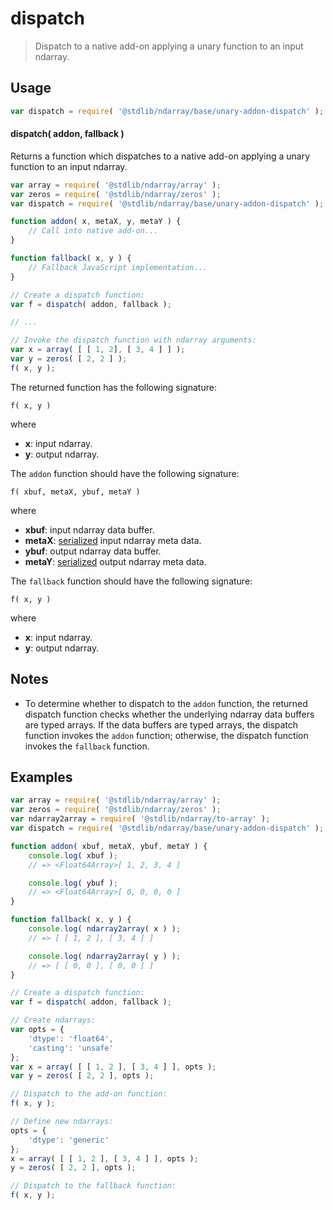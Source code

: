 <!--

@license Apache-2.0

Copyright (c) 2025 The Stdlib Authors.

Licensed under the Apache License, Version 2.0 (the "License");
you may not use this file except in compliance with the License.
You may obtain a copy of the License at

   http://www.apache.org/licenses/LICENSE-2.0

Unless required by applicable law or agreed to in writing, software
distributed under the License is distributed on an "AS IS" BASIS,
WITHOUT WARRANTIES OR CONDITIONS OF ANY KIND, either express or implied.
See the License for the specific language governing permissions and
limitations under the License.

-->

# dispatch

> Dispatch to a native add-on applying a unary function to an input ndarray.

<!-- Section to include introductory text. Make sure to keep an empty line after the intro `section` element and another before the `/section` close. -->

<section class="intro">

</section>

<!-- /.intro -->

<!-- Package usage documentation. -->

<section class="usage">

## Usage

```javascript
var dispatch = require( '@stdlib/ndarray/base/unary-addon-dispatch' );
```

#### dispatch( addon, fallback )

Returns a function which dispatches to a native add-on applying a unary function to an input ndarray.

```javascript
var array = require( '@stdlib/ndarray/array' );
var zeros = require( '@stdlib/ndarray/zeros' );
var dispatch = require( '@stdlib/ndarray/base/unary-addon-dispatch' );

function addon( x, metaX, y, metaY ) {
    // Call into native add-on...
}

function fallback( x, y ) {
    // Fallback JavaScript implementation...
}

// Create a dispatch function:
var f = dispatch( addon, fallback );

// ...

// Invoke the dispatch function with ndarray arguments:
var x = array( [ [ 1, 2], [ 3, 4 ] ] );
var y = zeros( [ 2, 2 ] );
f( x, y );
```

The returned function has the following signature:

```text
f( x, y )
```

where

-   **x**: input ndarray.
-   **y**: output ndarray.

The `addon` function should have the following signature:

```text
f( xbuf, metaX, ybuf, metaY )
```

where

-   **xbuf**: input ndarray data buffer.
-   **metaX**: [serialized][@stdlib/ndarray/base/serialize-meta-data] input ndarray meta data.
-   **ybuf**: output ndarray data buffer.
-   **metaY**: [serialized][@stdlib/ndarray/base/serialize-meta-data] output ndarray meta data.

The `fallback` function should have the following signature:

```text
f( x, y )
```

where

-   **x**: input ndarray.
-   **y**: output ndarray.

</section>

<!-- /.usage -->

<!-- Package usage notes. Make sure to keep an empty line after the `section` element and another before the `/section` close. -->

<section class="notes">

## Notes

-   To determine whether to dispatch to the `addon` function, the returned dispatch function checks whether the underlying ndarray data buffers are typed arrays. If the data buffers are typed arrays, the dispatch function invokes the `addon` function; otherwise, the dispatch function invokes the `fallback` function.

</section>

<!-- /.notes -->

<!-- Package usage examples. -->

<section class="examples">

## Examples

<!-- eslint-disable max-len -->

<!-- eslint no-undef: "error" -->

```javascript
var array = require( '@stdlib/ndarray/array' );
var zeros = require( '@stdlib/ndarray/zeros' );
var ndarray2array = require( '@stdlib/ndarray/to-array' );
var dispatch = require( '@stdlib/ndarray/base/unary-addon-dispatch' );

function addon( xbuf, metaX, ybuf, metaY ) {
    console.log( xbuf );
    // => <Float64Array>[ 1, 2, 3, 4 ]

    console.log( ybuf );
    // => <Float64Array>[ 0, 0, 0, 0 ]
}

function fallback( x, y ) {
    console.log( ndarray2array( x ) );
    // => [ [ 1, 2 ], [ 3, 4 ] ]

    console.log( ndarray2array( y ) );
    // => [ [ 0, 0 ], [ 0, 0 ] ]
}

// Create a dispatch function:
var f = dispatch( addon, fallback );

// Create ndarrays:
var opts = {
    'dtype': 'float64',
    'casting': 'unsafe'
};
var x = array( [ [ 1, 2 ], [ 3, 4 ] ], opts );
var y = zeros( [ 2, 2 ], opts );

// Dispatch to the add-on function:
f( x, y );

// Define new ndarrays:
opts = {
    'dtype': 'generic'
};
x = array( [ [ 1, 2 ], [ 3, 4 ] ], opts );
y = zeros( [ 2, 2 ], opts );

// Dispatch to the fallback function:
f( x, y );
```

</section>

<!-- /.examples -->

<!-- Section to include cited references. If references are included, add a horizontal rule *before* the section. Make sure to keep an empty line after the `section` element and another before the `/section` close. -->

<section class="references">

</section>

<!-- /.references -->

<!-- Section for related `stdlib` packages. Do not manually edit this section, as it is automatically populated. -->

<section class="related">

</section>

<!-- /.related -->

<!-- Section for all links. Make sure to keep an empty line after the `section` element and another before the `/section` close. -->

<section class="links">

[@stdlib/ndarray/base/serialize-meta-data]: https://github.com/stdlib-js/ndarray/tree/main/base/serialize-meta-data

</section>

<!-- /.links -->
